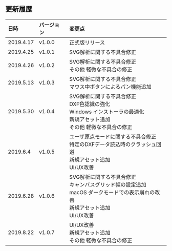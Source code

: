 ## 更新履歴

| 日時      | バージョン | 変更点                                                                                                                                        |
|:----------|:-----------|:----------------------------------------------------------------------------------------------------------------------------------------------|
| 2019.4.17 | v1.0.0     | 正式版リリース                                                                                                                                |
| 2019.4.25 | v1.0.1     | SVG解析に関する不具合修正                                                                                                                     |
| 2019.4.26 | v1.0.2     | SVG解析に関する不具合修正<br/>その他 軽微な不具合の修正<br/>                                                                                  |
| 2019.5.13 | v1.0.3     | SVG解析に関する不具合修正<br/>マウス中ボタンによるパン機能追加<br/>                                                                           |
| 2019.5.30 | v1.0.4     | SVG解析に関する不具合修正<br/>DXF色認識の強化<br/>Windows インストーラの最適化<br/>新規アセット追加<br/>その他 軽微な不具合の修正<br/>        |
| 2019.6.4  | v1.0.5     | ユーザ原点モードに関する不具合修正<br/>特定のDXFデータ読込時のクラッシュ回避<br/>新規アセット追加<br/>UI/UX改善<br/>                          |
| 2019.6.28 | v1.0.6     | SVG解析に関する不具合修正<br/>キャンバスグリッド幅の設定追加<br/>macOS ダークモードでの表示崩れの改善<br/>新規アセット追加<br/>UI/UX改善<br/> |
| 2019.8.22 | v1.0.7     | UI/UX改善<br/>新規アセット追加<br/>その他 軽微な不具合の修正<br/>                                                                             |
